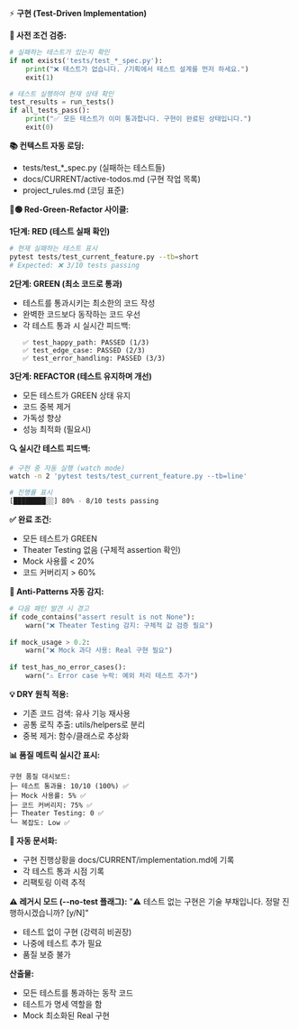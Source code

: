 <!--
@meta
id: implementation_20250905_1155_tadd_implementation
type: implementation
scope: tactical
status: published
created: 2025-09-05
updated: 2025-09-05
tags: commands, 구현.md, tadd, red-green-refactor
related: slash-command-restructuring-v31.md, 테스트.md
-->

⚡ **구현 (Test-Driven Implementation)**

**🧪 사전 조건 검증:**
```python
# 실패하는 테스트가 있는지 확인
if not exists('tests/test_*_spec.py'):
    print("❌ 테스트가 없습니다. /기획에서 테스트 설계를 먼저 하세요.")
    exit(1)

# 테스트 실행하여 현재 상태 확인
test_results = run_tests()
if all_tests_pass():
    print("✅ 모든 테스트가 이미 통과합니다. 구현이 완료된 상태입니다.")
    exit(0)
```

**📚 컨텍스트 자동 로딩:**
- tests/test_*_spec.py (실패하는 테스트들)
- docs/CURRENT/active-todos.md (구현 작업 목록)
- project_rules.md (코딩 표준)

**🔴🟢 Red-Green-Refactor 사이클:**

**1단계: RED (테스트 실패 확인)**
```bash
# 현재 실패하는 테스트 표시
pytest tests/test_current_feature.py --tb=short
# Expected: ❌ 3/10 tests passing
```

**2단계: GREEN (최소 코드로 통과)**
- 테스트를 통과시키는 최소한의 코드 작성
- 완벽한 코드보다 동작하는 코드 우선
- 각 테스트 통과 시 실시간 피드백:
  ```
  ✅ test_happy_path: PASSED (1/3)
  ✅ test_edge_case: PASSED (2/3)
  ✅ test_error_handling: PASSED (3/3)
  ```

**3단계: REFACTOR (테스트 유지하며 개선)**
- 모든 테스트가 GREEN 상태 유지
- 코드 중복 제거
- 가독성 향상
- 성능 최적화 (필요시)

**🔍 실시간 테스트 피드백:**
```bash
# 구현 중 자동 실행 (watch mode)
watch -n 2 'pytest tests/test_current_feature.py --tb=line'

# 진행률 표시
[████████░░] 80% - 8/10 tests passing
```

**✅ 완료 조건:**
- 모든 테스트가 GREEN
- Theater Testing 없음 (구체적 assertion 확인)
- Mock 사용률 < 20%
- 코드 커버리지 > 60%

**🚫 Anti-Patterns 자동 감지:**
```python
# 다음 패턴 발견 시 경고
if code_contains("assert result is not None"):
    warn("❌ Theater Testing 감지: 구체적 값 검증 필요")
    
if mock_usage > 0.2:
    warn("❌ Mock 과다 사용: Real 구현 필요")
    
if test_has_no_error_cases():
    warn("⚠️ Error case 누락: 예외 처리 테스트 추가")
```

**💡 DRY 원칙 적용:**
- 기존 코드 검색: 유사 기능 재사용
- 공통 로직 추출: utils/helpers로 분리
- 중복 제거: 함수/클래스로 추상화

**📊 품질 메트릭 실시간 표시:**
```
구현 품질 대시보드:
├─ 테스트 통과율: 10/10 (100%) ✅
├─ Mock 사용률: 5% ✅
├─ 코드 커버리지: 75% ✅
├─ Theater Testing: 0 ✅
└─ 복잡도: Low ✅
```

**💾 자동 문서화:**
- 구현 진행상황을 docs/CURRENT/implementation.md에 기록
- 각 테스트 통과 시점 기록
- 리팩토링 이력 추적

**⚠️ 레거시 모드 (--no-test 플래그):**
"⚠️ 테스트 없는 구현은 기술 부채입니다. 정말 진행하시겠습니까? [y/N]"
- 테스트 없이 구현 (강력히 비권장)
- 나중에 테스트 추가 필요
- 품질 보증 불가

**산출물:** 
- 모든 테스트를 통과하는 동작 코드
- 테스트가 명세 역할을 함
- Mock 최소화된 Real 구현